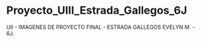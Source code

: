 # Proyecto_UIII_Estrada_Gallegos_6J
UII - IMAGENES DE PROYECTO FINAL - ESTRADA GALLEGOS EVELYN M. - 6J.
